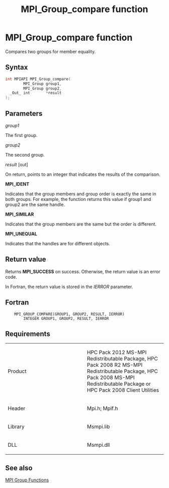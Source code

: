 ﻿---
title: MPI_Group_compare function
TOCTitle: MPI_Group_compare function
ms:assetid: 2549da8a-673e-4ac3-8985-e5b49796582c
ms:mtpsurl: https://msdn.microsoft.com/en-us/library/Dn473395(v=VS.85)
ms:contentKeyID: 59360931
ms.date: 03/28/2018
mtps_version: v=VS.85
f1_keywords:
- MPI_IDENT
- MPI_SIMILAR
- MPI_UNEQUAL
- mpi/MPI_GROUP_COMPARE
- mpif/MPI_Group_compare
- MPI_GROUP_COMPARE
dev_langs:
- C++
- C
api_location:
- Msmpi.dll
api_name:
- MPI_Group_compare
api_type:
- DLLExport
product:
- Windows
topic_type:
- apiref
- kbSyntax
product_family_name: VS
ROBOTS: INDEX,FOLLOW
---

# MPI\_Group\_compare function

Compares two groups for member equality.

## Syntax

``` c++
int MPIAPI MPI_Group_compare(
        MPI_Group group1,
        MPI_Group group2,
  _Out_ int       *result
);
```

## Parameters

*group1*

The first group.

*group2*

The second group.

*result* \[out\]

On return, points to an integer that indicates the results of the comparison.

**MPI\_IDENT**

Indicates that the group members and group order is exactly the same in both groups. For example, the function returns this value if group1 and group2 are the same handle.

**MPI\_SIMILAR**

Indicates that the group members are the same but the order is different.

**MPI\_UNEQUAL**

Indicates that the handles are for different objects.

## Return value

Returns **MPI\_SUCCESS** on success. Otherwise, the return value is an error code.

In Fortran, the return value is stored in the *IERROR* parameter.

## Fortran

``` FORTRAN
    MPI_GROUP_COMPARE(GROUP1, GROUP2, RESULT, IERROR)
        INTEGER GROUP1, GROUP2, RESULT, IERROR
```

## Requirements

<table>
<colgroup>
<col style="width: 50%" />
<col style="width: 50%" />
</colgroup>
<tbody>
<tr class="odd">
<td><p>Product</p></td>
<td><p>HPC Pack 2012 MS-MPI Redistributable Package, HPC Pack 2008 R2 MS-MPI Redistributable Package, HPC Pack 2008 MS-MPI Redistributable Package or HPC Pack 2008 Client Utilities</p></td>
</tr>
<tr class="even">
<td><p>Header</p></td>
<td>Mpi.h;
Mpif.h</td>
</tr>
<tr class="odd">
<td><p>Library</p></td>
<td>Msmpi.lib</td>
</tr>
<tr class="even">
<td><p>DLL</p></td>
<td>Msmpi.dll</td>
</tr>
</tbody>
</table>


## See also

[MPI Group Functions](mpi-group-functions.md)

